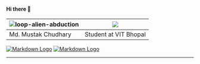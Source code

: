 #### Hi there 👋

| ![loop-alien-abduction]([https://thumbs.gfycat.com/AggravatingQuaintBittern-max-1mb.gif]) | ![](https://github-readme-streak-stats.herokuapp.com/?user={Mus1ak}) |
--------|---------
|Md. Mustak Chudhary|Student at VIT Bhopal |

[![Markdown Logo](https://img.shields.io/badge/LinkedIn-0077B5?style=for-the-badge&logo=linkedin&logoColor=white)](https://www.linkedin.com/in/mustbemustak/ "LinkedIn") 
[![Markdown Logo](https://img.shields.io/badge/SoundCloud-FF3300?style=for-the-badge&logo=soundcloud&logoColor=white)](https://soundcloud.com/sky9nine)

---

<!-- Music is ♡
<p align="center">
    <img src="https://spotify-recently-played-readme.vercel.app/api?user=31o27432rmwtps6w6w7r4h2rsjou">
</p>
 -->
